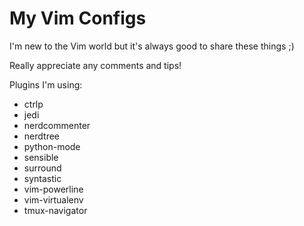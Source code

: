 My Vim Configs
==============

I'm new to the Vim world but it's always good to share these things ;)  

Really appreciate any comments and tips!


Plugins I'm using:
* ctrlp
* jedi
* nerdcommenter
* nerdtree
* python-mode
* sensible
* surround
* syntastic
* vim-powerline
* vim-virtualenv
* tmux-navigator
